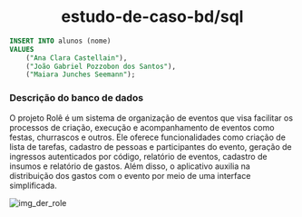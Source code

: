 <h1 align="center">estudo-de-caso-bd/sql</h1>  

```sql
INSERT INTO alunos (nome)
VALUES
    ("Ana Clara Castellain"),
    ("João Gabriel Pozzobon dos Santos"),
    ("Maiara Junches Seemann");
```
  
### Descrição do banco de dados
O projeto Rolê é um sistema de organização de eventos que visa facilitar os processos de criação, execução e acompanhamento de eventos como festas, churrascos e outros. Ele oferece funcionalidades como criação de lista de tarefas, cadastro de pessoas e participantes do evento, geração de ingressos autenticados por código, relatório de eventos, cadastro de insumos e relatório de gastos. Além disso, o aplicativo auxilia na distribuição dos gastos com o evento por meio de uma interface simplificada.

![img_der_role](https://github.com/role-pi/sql/assets/111303609/124c763b-028d-4eee-968f-3d52b8b77c05)
